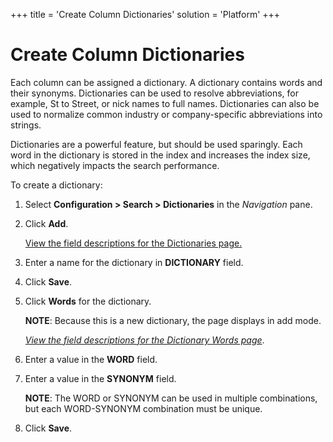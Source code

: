 +++
title = 'Create Column Dictionaries'
solution = 'Platform'
+++

# Create Column Dictionaries

Each column can be assigned a dictionary. A dictionary contains words
and their synonyms. Dictionaries can be used to resolve abbreviations,
for example, St to Street, or nick names to full names. Dictionaries can
also be used to normalize common industry or company-specific
abbreviations into strings.

Dictionaries are a powerful feature, but should be used sparingly. Each
word in the dictionary is stored in the index and increases the index
size, which negatively impacts the search performance.

To create a dictionary:

1.  Select **Configuration \> Search \> Dictionaries** in the
    *Navigation* pane.

2.  Click **Add**.
    
    [View the field descriptions for the Dictionaries
    page.](../Page_Desc/Dictionaries)

3.  Enter a name for the dictionary in **DICTIONARY** field.

4.  Click **Save**.

5.  Click **Words** for the dictionary.
    
    **NOTE**: Because this is a new dictionary, the page displays in add
    mode.
    
    *[View the field descriptions for the Dictionary Words
    page](../Page_Desc/Dictionary_Words)*.

6.  Enter a value in the **WORD** field.

7.  Enter a value in the **SYNONYM** field.
    
    **NOTE**: The WORD or SYNONYM can be used in multiple combinations,
    but each WORD-SYNONYM combination must be unique.

8.  Click **Save**.

